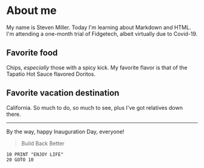 # About me

My name is Steven Miller. Today I'm learning about Markdown and HTML. I'm attending a one-month trial of Fidgetech, albeit virtually due to Covid-19.

## Favorite food
Chips, _especially_ those with a spicy kick. My favorite flavor is that of the Tapatio Hot Sauce flavored Doritos.

## Favorite vacation destination
California. So much to do, so much to see, plus I've got relatives down there.

-----------
By the way, happy Inauguration Day, everyone!

>Build Back Better

<pre><code>10 PRINT "ENJOY LIFE"
20 GOTO 10
</code></pre>